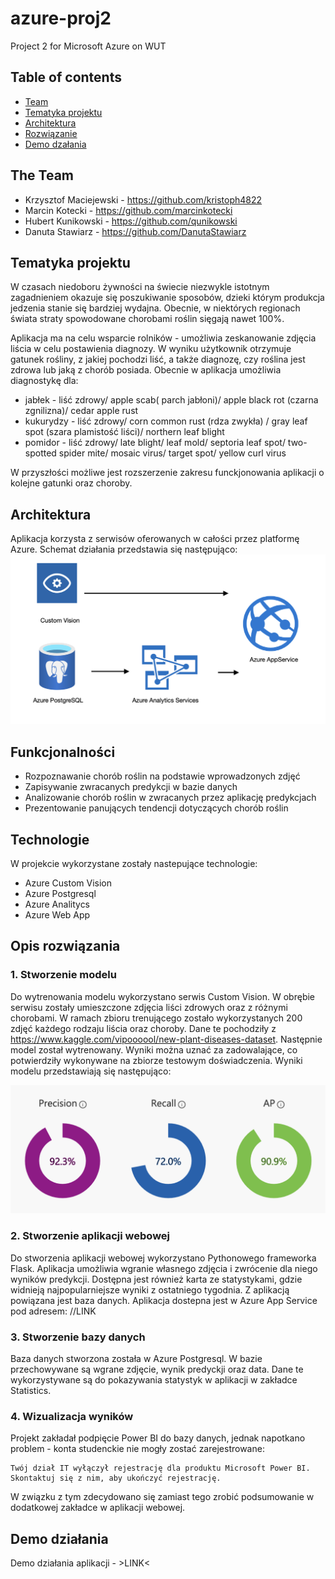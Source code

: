 # azure-proj2
Project 2 for Microsoft Azure on WUT

## Table of contents
* [Team](#the-team)
* [Tematyka projektu](#tematyka-projektu)
* [Architektura](#architektura)
* [Rozwiązanie](#rozwiązanie)
* [Demo dzałania](#demo-działania)

## The Team
* Krzysztof Maciejewski - https://github.com/kristoph4822
* Marcin Kotecki  - https://github.com/marcinkotecki
* Hubert Kunikowski - https://github.com/qunikowski
* Danuta Stawiarz  - https://github.com/DanutaStawiarz

## Tematyka projektu
W czasach niedoboru żywności na świecie niezwykle istotnym zagadnieniem okazuje się poszukiwanie sposobów, dzieki którym produkcja jedzenia stanie się bardziej wydajna. Obecnie, w niektórych regionach świata straty spowodowane chorobami roślin sięgają nawet 100%.

Aplikacja ma na celu wsparcie rolników -  umożliwia zeskanowanie zdjęcia liścia w celu postawienia diagnozy. W wyniku użytkownik otrzymuje gatunek rośliny, z jakiej pochodzi liść, a także diagnozę, czy roślina jest zdrowa lub jaką z chorób posiada. Obecnie w aplikacja umożliwia diagnostykę dla:
* jabłek - liść zdrowy/ apple scab( parch jabłoni)/ apple black rot (czarna zgnilizna)/ cedar apple rust
* kukurydzy - liść zdrowy/ corn common rust (rdza zwykła) / gray leaf spot (szara plamistość liści)/ northern leaf blight
* pomidor - liść zdrowy/ late blight/ leaf mold/ septoria leaf spot/ two-spotted spider mite/ mosaic virus/ target spot/ yellow curl virus

W przyszłości możliwe jest rozszerzenie zakresu funckjonowania aplikacji o kolejne gatunki oraz choroby.


## Architektura
Aplikacja korzysta z serwisów oferowanych w całości przez platformę Azure. Schemat działania przedstawia się następująco:
![Optional Text](images/architektura.png)

## Funkcjonalności
* Rozpoznawanie chorób roślin na podstawie wprowadzonych zdjęć
* Zapisywanie zwracanych predykcji w bazie danych
* Analizowanie chorób roślin w zwracanych przez aplikację predykcjach
* Prezentowanie panujących tendencji dotyczących chorób roślin

## Technologie
W projekcie wykorzystane zostały nastepujące technologie:
- Azure Custom Vision
- Azure Postgresql
- Azure Analitycs
- Azure Web App

## Opis rozwiązania

### 1. Stworzenie modelu
Do wytrenowania modelu wykorzystano serwis Custom Vision. W obrębie serwisu zostały umieszczone zdjęcia liści zdrowych oraz z różnymi chorobami. W ramach zbioru trenującego zostało wykorzystanych 200 zdjęć każdego rodzaju liścia oraz choroby. Dane te pochodziły z https://www.kaggle.com/vipoooool/new-plant-diseases-dataset. Następnie model został wytrenowany. Wyniki można uznać za zadowalające, co potwierdziły wykonywane na zbiorze testowym doświadczenia. Wyniki modelu przedstawiają się następująco:

![Optional Text](images/performance.png)

### 2. Stworzenie aplikacji webowej
Do stworzenia aplikacji webowej wykorzystano Pythonowego frameworka Flask. Aplikacja umożliwia wgranie własnego zdjęcia i zwrócenie dla niego wyników predykcji. Dostępna jest również karta ze statystykami, gdzie widnieją najpopularniejsze wyniki z ostatniego tygodnia. Z aplikacją powiązana jest baza danych. Aplikacja dostepna jest w Azure App Service pod adresem: //LINK

### 3. Stworzenie bazy danych
Baza danych stworzona została w Azure Postgresql. W bazie przechowywane są wgrane zdjęcie, wynik predyckji oraz data. Dane te wykorzystywane są do pokazywania statystyk w aplikacji w zakładce Statistics. 

### 4. Wizualizacja wyników
Projekt zakładał podpięcie Power BI do bazy danych, jednak napotkano problem - konta studenckie nie mogły zostać zarejestrowane:
 
    Twój dział IT wyłączył rejestrację dla produktu Microsoft Power BI. Skontaktuj się z nim, aby ukończyć rejestrację.
    
W związku z tym zdecydowano się zamiast tego zrobić podsumowanie w dodatkowej zakładce w aplikacji webowej.

## Demo działania

Demo działania aplikacji - >LINK<
